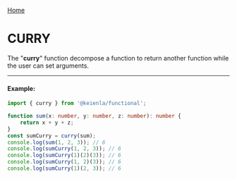 [Home](./../../README.md)

# CURRY

The "**curry**" function decompose a function to return another function while the user can set arguments.

---

#### Example:

```typescript
import { curry } from '@keienla/functional';

function sum(x: number, y: number, z: number): number {
    return x + y + z;
}
const sumCurry = curry(sum);
console.log(sum(1, 2, 3)); // 6
console.log(sumCurry(1, 2, 3)); // 6
console.log(sumCurry(1)(2)(3)); // 6
console.log(sumCurry(1, 2)(3)); // 6
console.log(sumCurry(1)(2, 3)); // 6
```
